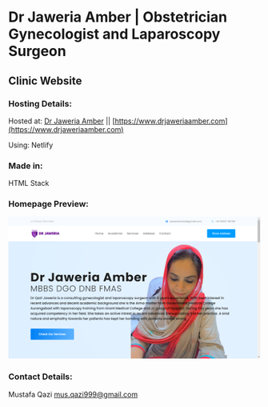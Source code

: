 # Dr Jaweria Amber | Obstetrician Gynecologist and Laparoscopy Surgeon

## Clinic Website

### **Hosting Details:**
Hosted at: [Dr Jaweria Amber](https://www.drjaweriaamber.com) || [https://www.drjaweriaamber.com](https://www.drjaweriaamber.com)

Using: Netlify

### **Made in:**
HTML Stack

### **Homepage Preview:**
![Dr Jaweria Amber Homepage Preview](/img/homepage.png)

### **Contact Details:**
Mustafa Qazi
mus.qazi999@gmail.com